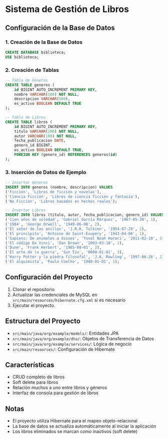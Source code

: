 # Sistema de Gestión de Libros

## Configuración de la Base de Datos

### 1. Creación de la Base de Datos

```sql
CREATE DATABASE biblioteca;
USE biblioteca;
```

### 2. Creación de Tablas

```sql
-- Tabla de Géneros
CREATE TABLE generos (
    id BIGINT AUTO_INCREMENT PRIMARY KEY,
    nombre VARCHAR(100) NOT NULL,
    descripcion VARCHAR(500),
    es_activo BOOLEAN DEFAULT TRUE
);

-- Tabla de Libros
CREATE TABLE libros (
    id BIGINT AUTO_INCREMENT PRIMARY KEY,
    titulo VARCHAR(200) NOT NULL,
    autor VARCHAR(100) NOT NULL,
    fecha_publicacion DATE,
    genero_id BIGINT,
    es_activo BOOLEAN DEFAULT TRUE,
    FOREIGN KEY (genero_id) REFERENCES generos(id)
);
```

### 3. Inserción de Datos de Ejemplo

```sql
-- Insertar Géneros
INSERT INTO generos (nombre, descripcion) VALUES
('Ficción', 'Libros de ficción y novelas'),
('Ciencia Ficción', 'Libros de ciencia ficción y fantasía'),
('No Ficción', 'Libros basados en hechos reales');

-- Insertar Libros
INSERT INTO libros (titulo, autor, fecha_publicacion, genero_id) VALUES
('Cien años de soledad', 'Gabriel García Márquez', '1967-05-30', 1),
('1984', 'George Orwell', '1949-06-08', 2),
('El señor de los anillos', 'J.R.R. Tolkien', '1954-07-29', 2),
('El principito', 'Antoine de Saint-Exupéry', '1943-04-06', 1),
('Sapiens: De animales a dioses', 'Yuval Noah Harari', '2011-02-10', 3),
('El código Da Vinci', 'Dan Brown', '2003-03-18', 1),
('Dune', 'Frank Herbert', '1965-08-01', 2),
('El arte de la guerra', 'Sun Tzu', '0000-01-01', 3),
('Harry Potter y la piedra filosofal', 'J.K. Rowling', '1997-06-26', 2),
('El alquimista', 'Paulo Coelho', '1988-01-01', 1);
```

## Configuración del Proyecto

1. Clonar el repositorio
2. Actualizar las credenciales de MySQL en `src/main/resources/hibernate.cfg.xml` si es necesario
3. Ejecutar el proyecto.

## Estructura del Proyecto

- `src/main/java/org/example/models/`: Entidades JPA
- `src/main/java/org/example/dto/`: Objetos de Transferencia de Datos
- `src/main/java/org/example/services/`: Lógica de negocio
- `src/main/resources/`: Configuración de Hibernate

## Características

- CRUD completo de libros
- Soft delete para libros
- Relación muchos a uno entre libros y géneros
- Interfaz de consola para gestión de libros

## Notas

- El proyecto utiliza Hibernate para el mapeo objeto-relacional
- La base de datos se actualiza automáticamente al iniciar la aplicación
- Los libros eliminados se marcan como inactivos (soft delete) 